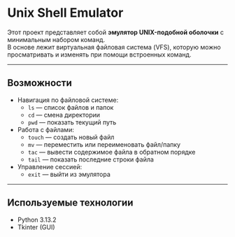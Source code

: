 # Unix Shell Emulator

Этот проект представляет собой **эмулятор UNIX-подобной оболочки** с минимальным набором команд.  
В основе лежит виртуальная файловая система (VFS), которую можно просматривать и изменять при помощи встроенных команд.

---

## Возможности

- Навигация по файловой системе:
  - `ls` — список файлов и папок
  - `cd` — смена директории
  - `pwd` — показать текущий путь
- Работа с файлами:
  - `touch` — создать новый файл
  - `mv` — переместить или переименовать файл/папку
  - `tac` — вывести содержимое файла в обратном порядке
  - `tail` — показать последние строки файла
- Управление сессией:
  - `exit` — выйти из эмулятора

---

## Используемые технологии

- Python 3.13.2
- Tkinter (GUI)

